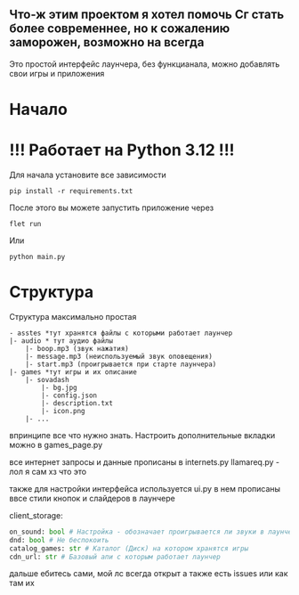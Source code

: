 ## Что-ж этим проектом я хотел помочь Сг стать более современнее, но к сожалению заморожен, возможно на всегда

Это простой интерфейс лаунчера, без функцианала, можно добавлять свои игры и приложения

# Начало
# !!! Работает на Python 3.12 !!!
Для начала установите все зависимости
```commandline
pip install -r requirements.txt
```

После этого вы можете запустить приложение через
```commandline
flet run
```
Или 
```commandline
python main.py
```

# Структура
Структура максимально простая
```text
- asstes *тут хранятся файлы с которыми работает лаунчер
|- audio * тут аудио файлы
    |- boop.mp3 (звук нажатия)
    |- message.mp3 (неиспользуемый звук оповещения)
    |- start.mp3 (проигрывается при старте лаунчера)
|- games *тут игры и их описание
    |- sovadash
        |- bg.jpg
        |- config.json
        |- description.txt
        |- icon.png
    |- ...
```
впринципе все что нужно знать.
Настроить дополнительные вкладки можно в games_page.py

все интернет запросы и данные прописаны в internets.py
llamareq.py - лол я сам хз что это

также для настройки интерфейса используется ui.py в нем прописаны ввсе стили кнопок и слайдеров в лаунчере

client_storage:
```python
on_sound: bool # Настройка - обозначает проигрывается ли звуки в лаунчере
dnd: bool # Не беспокоить
catalog_games: str # Каталог (Диск) на котором хранятся игры
cdn_url: str # Базовый апи с которым работает лаунчер
```



дальше ебитесь сами, мой лс всегда открыт а также есть issues или как там их
